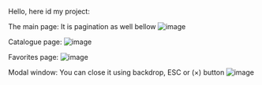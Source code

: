 Hello, here id my project:

The main page:
It is pagination as well bellow
![image](https://github.com/user-attachments/assets/f1bc85ed-8d5c-473f-a364-f471c0c47a00)

Catalogue page:
![image](https://github.com/user-attachments/assets/d9c6cd1d-8571-44d0-8254-94899ecab69e)

Favorites page:
![image](https://github.com/user-attachments/assets/27d50472-e55c-4492-b458-073648bdd07c)

Modal window:
You can close it using backdrop, ESC or (×) button
![image](https://github.com/user-attachments/assets/6ec570f3-41e4-4d36-a98a-92db47590bff)





